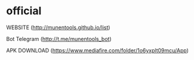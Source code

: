 # official

WEBSITE 
(http://munentools.github.io/list)

Bot Telegram 
(http://t.me/munentools_bot)

APK DOWNLOAD
(https://www.mediafire.com/folder/1o6yxplt09mcu/App)
             
